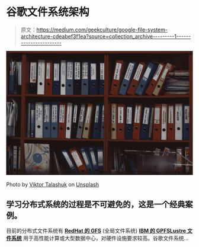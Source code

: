 # 谷歌文件系统架构

> 原文：<https://medium.com/geekculture/google-file-system-architecture-cdeabef3f1ea?source=collection_archive---------1----------------------->

![](img/cb837b073e4b7f96251ae2aac59475a7.png)

Photo by [Viktor Talashuk](https://unsplash.com/@viktortalashuk?utm_source=medium&utm_medium=referral) on [Unsplash](https://unsplash.com?utm_source=medium&utm_medium=referral)

## 学习分布式系统的过程是不可避免的，这是一个经典案例。

目前的分布式文件系统有 [**RedHat 的 GFS**](https://access.redhat.com/documentation/en-us/red_hat_enterprise_linux/5/html/global_file_system/ch-overview-gfs) (全局文件系统) [**IBM 的 GPFS**](https://www.ibm.com/products/spectrum-scale)[**Lustre 文件系统**](https://www.lustre.org/) 用于高性能计算或大型数据中心，对硬件设施要求较高。谷歌文件系统…
